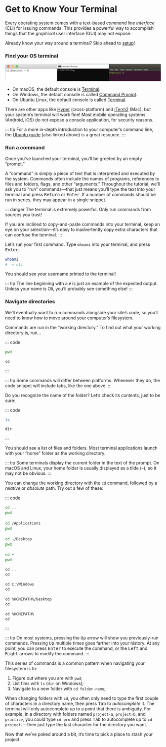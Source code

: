 # Get to Know Your Terminal

Every operating system comes with a text-based _command line interface_ (CLI) for issuing commands. This provides a powerful way to accomplish things that the _graphical_ user interface (GUI) may not expose.

Already know your way around a terminal? Skip ahead to [setup](stack.md)!

### Find your OS terminal

![Examples of terminal applications for macOS, Windows, and Linux](../images/os-terminal.png)

- On macOS, the default console is [Terminal](https://support.apple.com/guide/terminal/welcome/mac).
- On Windows, the default console is called [Command Prompt](https://www.lifewire.com/command-prompt-2625840).
- On Ubuntu Linux, the default console is called [Terminal](https://ubuntu.com/tutorials/command-line-for-beginners).

There are other apps like [Hyper](https://hyper.is/) (cross-platform) and [iTerm2](https://www.iterm2.com/) (Mac), but your system’s terminal will work fine! Most mobile operating systems (Android, iOS) do not expose a console application, for security reasons.

::: tip
For a more in-depth introduction to your computer’s command line, the [Ubuntu guide](https://ubuntu.com/tutorials/command-line-for-beginners) (also linked above) is a great resource.
:::

### Run a command

Once you’ve launched your terminal, you’ll be greeted by an empty “prompt.”

A “command” is simply a piece of text that is interpreted and executed by the system. Commands often include the names of programs, references to files and folders, flags, and other “arguments.” Throughout the tutorial, we’ll ask you to “run” commands—that just means you’ll type the text into your terminal and press <kbd>Return</kbd> or <kbd>Enter</kbd>. If a number of commands should be run in series, they may appear in a single snippet.

::: danger
The terminal is extremely powerful. Only run commands from sources you trust!

If you are inclined to copy-and-paste commands into your terminal, keep an eye on your selection—it’s easy to inadvertently copy extra characters that can confuse the terminal.
:::

Let’s run your first command. Type `whoami` into your terminal, and press <kbd>Enter</kbd>:

```bash
whoami
# -> oli
```

You should see your username printed to the terminal!

::: tip
The line beginning with a `#` is just an example of the expected output. Unless your name is Oli, you’ll probably see something else!
:::

### Navigate directories

We’ll eventually want to run commands alongside your site’s code, so you’ll need to know how to move around your computer’s filesystem.

Commands are run in the “working directory.” To find out what your working directory is, run…

::: code
```bash macOS / Linux
pwd
```
```batch Windows
cd
```
:::

::: tip
Some commands will differ between platforms. Whenever they do, the code snippet will include tabs, like the one above.
:::

Do you recognize the name of the folder? Let’s check its contents, just to be sure:

::: code
```bash macOS / Linux
ls
```
```batch Windows
dir
```
:::

You should see a list of files and folders. Most terminal applications launch with your “home” folder as the working directory.

::: tip
Some terminals display the current folder in the text of the prompt. On macOS and Linux, your home folder is usually displayed as a tilde (`~`), so it may not be obvious.
:::

You can change the working directory with the `cd` command, followed by a _relative_ or _absolute_ path. Try out a few of these:

::: code
```bash macOS / Linux
cd ..
pwd

cd /Applications
pwd

cd ~/Desktop
pwd

cd ~
pwd
```
```batch Windows
cd ..
cd

cd C:\Windows
cd

cd %HOMEPATH%/Desktop
cd

cd %HOMEPATH%
cd
```
:::

::: tip
On most systems, pressing the <kbd>Up</kbd> arrow will show you previously-run commands. Pressing <kbd>Up</kbd> multiple times goes farther into your history. At any point, you can press <kbd>Enter</kbd> to execute the command, or the <kbd>Left</kbd> and <kbd>Right</kbd> arrows to modify the command.
:::

This series of commands is a common pattern when navigating your filesystem is to:

1. Figure out where you are with `pwd`;
1. List files with `ls` (`dir` on Windows);
1. Navigate to a new folder with `cd folder-name`;

When changing folders with `cd`, you often only need to type the first couple of characters in a directory name, then press <kbd>Tab</kbd> to _autocomplete_ it. The terminal will only autocomplete up to a point that there is ambiguity. For example, in a directory with folders named `project-a`, `project-b`, and `practice`, you could type `cd pro` and press <kbd>Tab</kbd> to autocomplete up to `cd project-`—then just type the last character for the directory you want.

Now that we’ve poked around a bit, it’s time to pick a place to stash your project.
